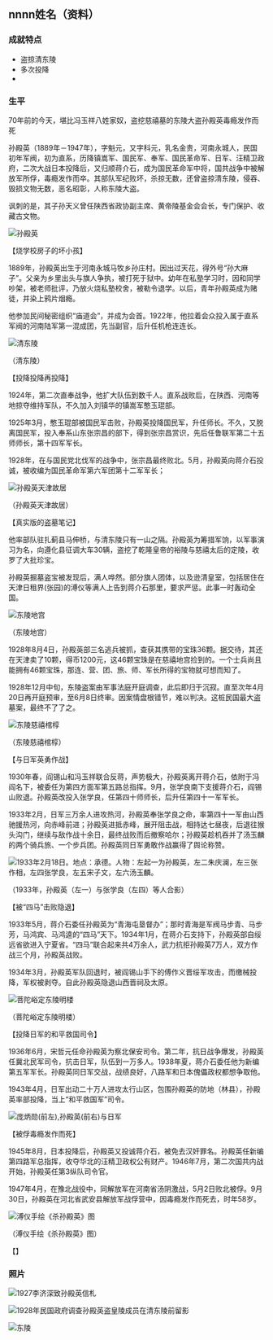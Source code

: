## nnnn姓名（资料）

### 成就特点

- 盗掠清东陵
- 多次投降​
- ​


### 生平

70年前的今天，堪比冯玉祥八姓家奴，盗挖慈禧墓的东陵大盗孙殿英毒瘾发作而死





孙殿英（1889年－1947年），字魁元，又字科元，乳名金贵，河南永城人，民国初年军阀，初为直系，历降镇嵩军、国民军、奉军、国民革命军、日军、汪精卫政府，二次大战日本投降后，又归顺蒋介石，成为国民革命军中将，国共战争中被解放军所俘，毒瘾发作而卒。其部队军纪败坏，杀掠无数，还曾盗掠清东陵，侵吞、毁损文物无数，恶名昭彰，人称东陵大盗。

讽刺的是，其子孙天义曾任陕西省政协副主席、黄帝陵基金会会长，专门保护、收藏古文物。





![孙殿英](孙殿英.jpg)

【烧学校房子的坏小孩】

1889年，孙殿英出生于河南永城马牧乡孙庄村。因出过天花，得外号“孙大麻子”。父亲为乡里出头与旗人争执，被打死于狱中。幼年在私塾学习时，因和同学吵架，被老师批评，乃放火烧私塾校舍，被勒令退学。以后，青年孙殿英成为赌徒，并染上鸦片烟瘾。

他参加民间秘密组织“庙道会”，并成为会首。1922年，他拉着会众投入属于直系军阀的河南陆军第一混成团，先当副官，后升任机枪连连长。

![清东陵](清东陵.jpeg)

（清东陵）

【投降投降再投降】

1924年，第二次直奉战争，他扩大队伍到数千人。直系战败后，在陕西、河南等地掠夺维持军队，不久加入刘镇华的镇嵩军憨玉琨部。

1925年3月，憨玉琨部被国民军击败，孙殿英投降国民军，升任师长。不久，又脱离国民军，投入奉系山东张宗昌的部下，得到张宗昌赏识，先后任鲁联军第二十五师师长，第十四军军长。

1928年，在与国民党北伐军的战争中，张宗昌最终败北。5月，孙殿英向蒋介石投诚，被收编为国民革命军第六军团第十二军军长；

![孙殿英天津故居](孙殿英天津故居.jpeg)

（孙殿英天津故居）

【真实版的盗墓笔记】

他率部队驻扎蓟县马伸桥，与清东陵只有一山之隔。孙殿英为筹措军饷，以军事演习为名，向遵化县征调大车30辆，盗挖了乾隆皇帝的裕陵与慈禧太后的定陵，收罗了大批珍宝。

孙殿英掘墓盗宝被发现后，满人哗然。部分旗人团体，以及逊清皇室，包括居住在天津日租界(张园)的溥仪等满人上告到蒋介石那里，要求严惩。此事一时轰动全国。

![东陵地宫](东陵地宫.jpg)

（东陵地宫）

1928年8月4日，孙殿英部三名逃兵被抓，查获其携带的宝珠36颗。据交待，其还在天津卖了10颗，得币1200元，这46颗宝珠是在慈禧地宫捡到的。一个士兵尚且能拥有46颗宝珠，那连、营、团、旅、师、军长所得的宝物就可想而知了。

1928年12月中旬，东陵盗案由军事法庭开庭调查，此后即归于沉寂。直至次年4月20日再开庭预审，至6月8日终审。因案情盘根错节，难以判决。这桩民国最大盗墓案，最终不了了之。

![东陵慈禧棺椁](东陵慈禧棺椁.jpg)

（东陵慈禧棺椁）

【与日军英勇作战】

1930年春，阎锡山和冯玉祥联合反蒋，声势极大，孙殿英离开蒋介石，依附于冯阎名下，被委任为第四方面军第五路总指挥。9月，张学良南下支援蒋介石，阎锡山败退。孙殿英改投入张学良，任第四十师师长，后升任第四十一军军长。

1933年2月，日军三万余人进攻热河，孙殿英奉张学良之命，率第四十一军由山西驰援热河，向赤峰前进；孙殿英进抵赤峰，展开阻击战，相持达七昼夜，后退往猴头沟门，继续与敌作战十余日，最终战败而后撤察哈尔；孙殿英趁机吞并了汤玉麟的两个骑兵旅、一个步兵团。孙殿英同日军勇敢作战赢得了舆论称赞。

![1933年2月18日。地点：承德。人物：左起一为孙殿英，左二朱庆澜，左三张作相，左四张学良，左五宋子文，左六汤玉麟。](1933年2月18日。地点：承德。人物：左起一为孙殿英，左二朱庆澜，左三张作相，左四张学良，左五宋子文，左六汤玉麟。.png)

（1933年，孙殿英（左一）与张学良（左四）等人合影）

【被“四马”击败隐退】

1933年5月，蒋介石委任孙殿英为“青海屯垦督办”；那时青海是军阀马步青、马步芳，马鸿宾、马鸿逵的“四马”天下。1934年1月，在蒋介石支持下，孙殿英部自绥远省欲进入宁夏省。“四马”联合起来共4万余人，武力抗拒孙殿英7万人，双方作战三个月，孙殿英战败。

1934年3月，孙殿英军队回退时，被阎锡山手下的傅作义晋绥军攻击，而缴械投降，军权被剥夺。自此孙殿英隐退山西晋祠及太原。

![菩陀峪定东陵明楼](菩陀峪定东陵明楼.jpg)

（菩陀峪定东陵明楼）

【投降日军的和平救国司令】

1936年6月，宋哲元任命孙殿英为察北保安司令。第二年，抗日战争爆发，孙殿英任冀北民军司令，抗击日军，队伍到一万多人。1938年夏，蒋介石委任他为新编第五军军长。孙殿英同日军交战，战绩良好，八路军和日本傀儡政权都想争取他。

1943年4月，日军出动二十万人进攻太行山区，包围孙殿英的防地（林县），孙殿英率部投降，当上“和平救国军”司令。

![庞炳勋(前左),孙殿英(前右)与日军](庞炳勋(前左),孙殿英(前右)与日军.jpg)

【被俘毒瘾发作而死】

1945年8月，日本投降后，孙殿英又投诚蒋介石，被免去汉奸罪名。孙殿英任新编第四路军总指挥，收夺华北的汪精卫政权公有财产。1946年7月，第二次国共内战开始，孙殿英任第3纵队司令官。

1947年4月，在豫北战役中，同解放军在河南省汤阴激战，5月2日败北被俘。9月30日，孙殿英在河北省武安县解放军战俘营中，因毒瘾发作而死去，时年58岁。

![溥仪手绘《杀孙殿英》图](溥仪手绘《杀孙殿英》图.jpg)

（溥仪手绘《杀孙殿英》图）

【】

### 照片

![1927李济深致孙殿英信札](1927李济深致孙殿英信札.jpeg)

![1928年民国政府调查孙殿英盗皇陵成员在清东陵前留影](1928年民国政府调查孙殿英盗皇陵成员在清东陵前留影.jpg)



![东陵](东陵.jpg)

















